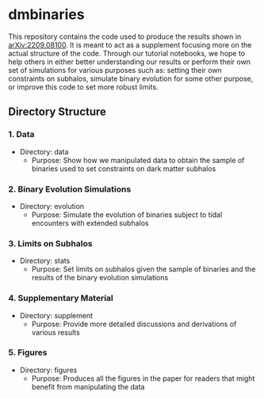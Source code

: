 # dmbinaries
This repository contains the code used to produce the results shown in [arXiv:2209.08100](https://arxiv.org/abs/2209.08100). It is meant to act as a supplement focusing more on the actual structure of the code. Through our tutorial notebooks, we hope to help others in either better understanding our results or perform their own set of simulations for various purposes such as: setting their own constraints on subhalos, simulate binary evolution for some other purpose, or improve this code to set more robust limits.

## Directory Structure
### 1. Data
- Directory: data
  - Purpose: Show how we manipulated data to obtain the sample of binaries used to set constraints on dark matter subhalos
### 2. Binary Evolution Simulations
- Directory: evolution
  - Purpose: Simulate the evolution of binaries subject to tidal encounters with extended subhalos
### 3. Limits on Subhalos
- Directory: stats
  - Purpose: Set limits on subhalos given the sample of binaries and the results of the binary evolution simulations
### 4. Supplementary Material
- Directory: supplement
    - Purpose: Provide more detailed discussions and derivations of various results
### 5. Figures
- Directory: figures
    - Purpose: Produces all the figures in the paper for readers that might benefit from manipulating the data


